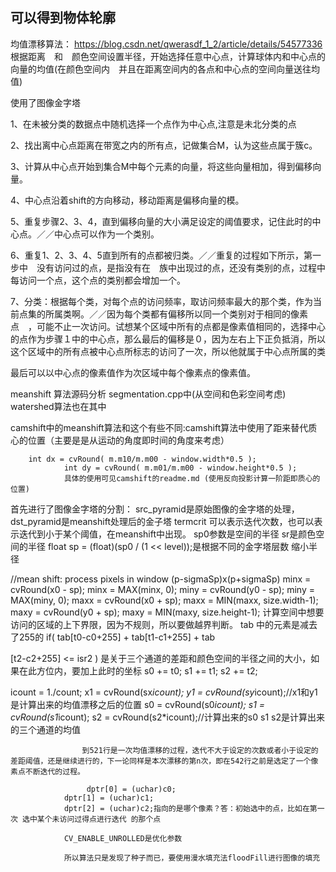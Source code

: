 ## 可以得到物体轮廓

均值漂移算法：
https://blog.csdn.net/qwerasdf_1_2/article/details/54577336
根据距离　和　颜色空间设置半径，开始选择任意中心点，计算球体内和中心点的向量的均值(在颜色空间内　并且在距离空间内的各点和中心点的空间向量送往均值)


使用了图像金字塔


1、在未被分类的数据点中随机选择一个点作为中心点,注意是未北分类的点

2、找出离中心点距离在带宽之内的所有点，记做集合M，认为这些点属于簇c。

3、计算从中心点开始到集合M中每个元素的向量，将这些向量相加，得到偏移向量。

4、中心点沿着shift的方向移动，移动距离是偏移向量的模。

5、重复步骤2、3、4，直到偏移向量的大小满足设定的阈值要求，记住此时的中心点。／／中心点可以作为一个类别。

6、重复1、2、3、4、5直到所有的点都被归类。／／重复的过程如下所示，第一步中　没有访问过的点，是指没有在　族中出现过的点，还没有类别的点，过程中每访问一个点，这个点的类别都会增加一个。

7、分类：根据每个类，对每个点的访问频率，取访问频率最大的那个类，作为当前点集的所属类啊。／／因为每个类都有偏移所以同一个类别对于相同的像素点　，可能不止一次访问。试想某个区域中所有的点都是像素值相同的，选择中心的点作为步骤１中的中心点，那么最后的偏移是０，因为左右上下正负抵消，所以这个区域中的所有点被中心点所标志的访问了一次，所以他就属于中心点所属的类




最后可以以中心点的像素值作为次区域中每个像素点的像素值。



meanshift 算法源码分析 segmentation.cpp中(从空间和色彩空间考虑) watershed算法也在其中

camshift中的meanshift算法和这个有些不同:camshift算法中使用了距来替代质心的位置（主要是是从运动的角度即时间的角度来考虑）

        int dx = cvRound( m.m10/m.m00 - window.width*0.5 );
                int dy = cvRound( m.m01/m.m00 - window.height*0.5 );
                具体的使用可见camshift的readme.md (使用反向投影计算一阶距即质心的位置)

首先进行了图像金字塔的分割：
src_pyramid是原始图像的金字塔的处理，dst_pyramid是meanshift处理后的金子塔
termcrit 可以表示迭代次数，也可以表示迭代到小于某个阈值，在meanshift中出现。
sp0参数是空间的半径
sr是颜色空间的半径
float sp = (float)(sp0 / (1 << level));是根据不同的金字塔层数 缩小半径

//mean shift: process pixels in window (p-sigmaSp)x(p+sigmaSp)
                    minx = cvRound(x0 - sp); minx = MAX(minx, 0);
                    miny = cvRound(y0 - sp); miny = MAX(miny, 0);
                    maxx = cvRound(x0 + sp); maxx = MIN(maxx, size.width-1);
                    maxy = cvRound(y0 + sp); maxy = MIN(maxy, size.height-1);
计算空间中想要访问的区域的上下界限，因为不规则，所以要做越界判断。
tab 中的元素是减去了255的
 if( tab[t0-c0+255] + tab[t1-c1+255] + tab
 
 [t2-c2+255] <= isr2 ) 是关于三个通道的差距和颜色空间的半径之间的大小，如果在此方位内，要加上此时的坐标
  s0 += t0; s1 += t1; s2 += t2;

   icount = 1./count;
                    x1 = cvRound(sx*icount);
                    y1 = cvRound(sy*icount);//x1和y1是计算出来的均值漂移之后的位置
                    s0 = cvRound(s0*icount);
                    s1 = cvRound(s1*icount);
                    s2 = cvRound(s2*icount);//计算出来的s0 s1 s2是计算出来的三个通道的均值

                    到521行是一次均值漂移的过程，迭代不大于设定的次数或者小于设定的差距阈值，还是继续进行的，下一论同样是本次漂移的第n次，即在542行之前是选定了一个像素点不断迭代的过程。

                     dptr[0] = (uchar)c0;
                dptr[1] = (uchar)c1;
                dptr[2] = (uchar)c2;指向的是哪个像素？答：初始选中的点，比如在第一次 选中某个未访问过得点进行迭代 的那个点

                CV_ENABLE_UNROLLED是优化参数

                所以算法只是发现了种子而已，要使用漫水填充法floodFill进行图像的填充
